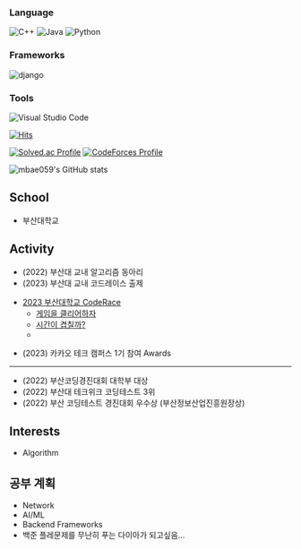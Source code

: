 ### Language
![C++](https://img.shields.io/badge/C++-00599C.svg?&style=for-the-badge&logo=C++&logoColor=white)
![Java](https://img.shields.io/badge/Java-007396.svg?&style=for-the-badge&logo=Java&logoColor=white)
![Python](https://img.shields.io/badge/Python-3776AB.svg?&style=for-the-badge&logo=Python&logoColor=white)

### Frameworks
![django](https://img.shields.io/badge/django-092E20.svg?&style=for-the-badge&logo=django&logoColor=white)

### Tools
![Visual Studio Code](https://img.shields.io/badge/Visual%20Studio%20Code-007ACC.svg?&style=for-the-badge&logo=Visual%20Studio%20Code&logoColor=white)


[![Hits](https://hits.seeyoufarm.com/api/count/incr/badge.svg?url=https%3A%2F%2Fgithub.com%2Fmbae059&count_bg=%2379C83D&title_bg=%23242FB0&icon=&icon_color=%23E7E7E7&title=hits&edge_flat=false)](https://hits.seeyoufarm.com)

[![Solved.ac Profile](http://mazassumnida.wtf/api/v2/generate_badge?boj=mbae059)](https://solved.ac/mbae059/)
[![CodeForces Profile](https://cf.leed.at?id=mbae059)](https://codeforces.com/profile/mbae059)

![mbae059's GitHub stats](https://github-readme-stats.vercel.app/api?username=mbae059&show_icons=true&theme=radical)

School
-------
- 부산대학교


Activity
--------

- (2022) 부산대 교내 알고리즘 동아리 
- (2023) 부산대 교내 코드레이스 출제
 * [2023 부산대학교 CodeRace](https://www.acmicpc.net/contest/view/994)
   * [게임을 클리어하자](https://www.acmicpc.net/problem/28017)
   * [시간이 겹칠까?](https://www.acmicpc.net/problem/28018)
   * [](https://www.acmicpc.net/problem/28019)
- (2023) 카카오 테크 캠퍼스 1기 참여
Awards
------
- (2022) 부산코딩경진대회 대학부 대상
- (2022) 부산대 테크위크 코딩테스트 3위
- (2022) 부산 코딩테스트 경진대회 우수상 (부산정보산업진흥원장상)

Interests
---------
- Algorithm


공부 계획
-------------
- Network
- AI/ML
- Backend Frameworks
- 백준 플레문제를 무난히 푸는 다이아가 되고싶음...
